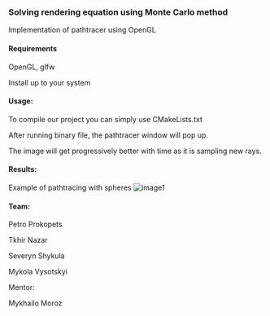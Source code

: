 ### Solving rendering equation using Monte Carlo method

Implementation of pathtracer using OpenGL

#### Requirements

OpenGL, glfw 

Install up to your system

#### Usage:

To compile our project you can simply use CMakeLists.txt

After running binary file, the pathtracer window will pop up.

The image will get progressively better with time as it is sampling new rays.

#### Results:

Example of pathtracing with spheres
![image1](https://github.com/mvysotskyi/path-tracing/assets/91287481/d5cf57d9-2e52-4c4a-9c4d-f589ec1cfed3)


#### Team:

Petro Prokopets

Tkhir Nazar

Severyn Shykula

Mykola Vysotskyi

Mentor: 

Mykhailo Moroz
